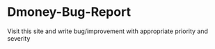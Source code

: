 # Dmoney-Bug-Report
 Visit this site and write bug/improvement with appropriate priority and severity 
